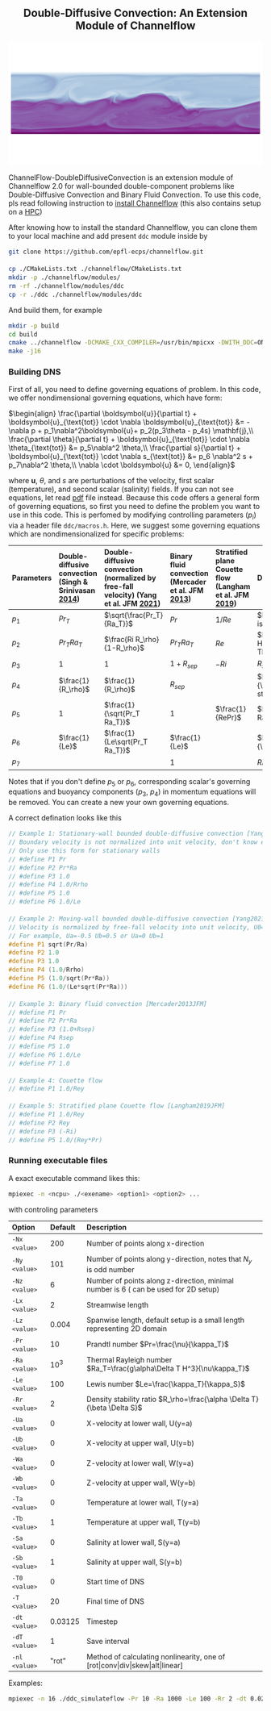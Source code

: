 <h2 style="text-align:center;">Double-Diffusive Convection: An Extension Module of Channelflow</h2>

<!-- <div style="text-align: center">
    <figure>
        <img src="images/stratified_density.png" alt="Salinity" width="100%" align="left">
    </figure>
</div> -->

![Stratified density of sheared double-diffusive convection](images/stratified_density.png)

<!-- <div style="text-align: center">
    <figure>
        <img src="images/finger2d_resized.gif" alt="Salinity behavior in 2D fingering mode" width="50%" align="center"/>
        <figcaption>Salinity behavior of 2D finger regime</figcaption>
    </figure>
</div>


<div style="text-align: center">
    <figure>
        <img src="images/s_yang2021jfm_case3_2d_noslip.gif" alt="Salinity" width="50%" align="left">
        <img src="images/t_yang2021jfm_case3_2d_noslip.gif" alt="Temperature" width="50%" align="right">
        <figcaption>Salinity and temperature behaviors of 2D diffusive regime in Couette flow configuration.</figcaption>
    </figure>
</div> -->


ChannelFlow-DoubleDiffusiveConvection is an extension module of Channelflow 2.0 for wall-bounded double-component problems like Double-Diffusive Convection and Binary Fluid Convection. To use this code, pls read following instruction to [install Channelflow](docs/INSTALL.md) (this also contains setup on a [HPC](docs/HPCsetup.md))

After knowing how to install the standard Channelflow, you can clone them to your local machine and add present `ddc` module inside by
```bash
git clone https://github.com/epfl-ecps/channelflow.git

cp ./CMakeLists.txt ./channelflow/CMakeLists.txt
mkdir -p ./channelflow/modules/
rm -rf ./channelflow/modules/ddc
cp -r ./ddc ./channelflow/modules/ddc
``` 
And build them, for example
```bash
mkdir -p build
cd build
cmake ../channelflow -DCMAKE_CXX_COMPILER=/usr/bin/mpicxx -DWITH_DDC=ON -DWITH_NSOLVER=ON -DCMAKE_BUILD_TYPE=release -DCMAKE_INSTALL_PREFIX=/user/local/ -DCMAKE_CXX_FLAGS_RELEASE:STRING=" -fPIC -lfftw3 -lm -Wno-unused-variable " -DWITH_SHARED=OFF -DWITH_HDF5CXX=OFF
make -j16
```

### Building DNS
First of all, you need to define governing equations of problem. In this code, we offer nondimensional governing equations, which have form:

$`\begin{align}
    \frac{\partial \boldsymbol{u}}{\partial t} + \boldsymbol{u}_{\text{tot}} \cdot \nabla \boldsymbol{u}_{\text{tot}} &= -\nabla p + p_1\nabla^2\boldsymbol{u}+ p_2(p_3\theta - p_4s) \mathbf{j},\\
    \frac{\partial \theta}{\partial t} + \boldsymbol{u}_{\text{tot}} \cdot \nabla \theta_{\text{tot}} &= p_5\nabla^2 \theta,\\
    \frac{\partial s}{\partial t} + \boldsymbol{u}_{\text{tot}} \cdot \nabla s_{\text{tot}} &= p_6 \nabla^2 s + p_7\nabla^2 \theta,\\
    \nabla \cdot \boldsymbol{u} &= 0,
\end{align}`$

where $\boldsymbol{u}$, $\theta$, and $s$ are perturbations of the velocity, first scalar (temperature), and second scalar (salinity) fields. If you can not see equations, let read [pdf](docs/README.pdf) file instead. Because this code offers a general form of governing equations, so first you need to define the problem you want to use in this code. This is perfomed by modifying controlling parameters ($p_i$) via a header file `ddc/macros.h`. Here, we suggest some governing equations which are nondimensionalized for specific problems: 

<!-- The third field $s$ may be the salinity in double-diffusive convection (Radko [2013](https://doi.org/10.1017/CBO9781139034173)) or the convective mass flux in binary fluid convection (Mercader [2013](https://doi.org/10.1017/jfm.2013.77)). The subscript `tot` indicates the total value of fields, which is defined as sum of base flow and fluctuation of each field. Also, another suggestion of governing equations is introduced for DDC in channel flow (Yang [2021](https://doi.org/10.1017/jfm.2021.1091)) with wall's boundary velocity normalized into unit velocity, $U_0=1$. Because this code offers two options DDC and BFC, so first you need to define the problem you want to use in this code. This is perfomed by modifying controlling parameters ($p_i$) via a header file `ddc/macros.h`. -->


| Parameters | Double-diffusive convection (Singh & Srinivasan [2014](https://doi.org/10.1063/1.4882264)) | Double-diffusive convection (normalized by free-fall velocity) (Yang et al. JFM [2021](https://doi.org/10.1017/jfm.2021.1091)) | Binary fluid convection (Mercader et al. JFM [2013](https://doi.org/10.1017/jfm.2013.77)) | Stratified plane Couette flow (Langham et al. JFM [2019](https://doi.org/10.1017/jfm.2019.811)) | Description                                                       |
|:------------------------|:--------|:----------|:----------|:----------|:------------------------------------------------------------------|
| $p_1$ | $Pr_T$  | $\sqrt{\frac{Pr_T}{Ra_T}}$ | $Pr$ | $1/Re$ | $Pr_T=\frac{\nu}{\kappa_T}$ is Prandtl number |
| $p_2$ | $Pr_T Ra_T$  | $\frac{Ri R_\rho}{1-R_\rho}$ | $Pr_T Ra_T$ | $Re$ | $Ra_T=\frac{g\alpha \Delta_T H^3}{\nu\kappa_T}$ is Thermal Rayleigh number |
| $p_3$ | $1$  | $1$ | $1+R_{sep}$ | $-Ri$ | $R_{sep}$ is Separation ratio  |
| $p_4$ | $\frac{1}{R_\rho}$ | $\frac{1}{R_\rho}$ | $R_{sep}$ |  | $R_\rho=\frac{\alpha\Delta_T}{\beta\Delta_S}$ is Density stability ratio  |
| $p_5$ | $1$  | $\frac{1}{\sqrt{Pr_T Ra_T}}$ | $1$ | $\frac{1}{RePr}$ | $Re=\frac{Uh}{\nu}$ is Raynolds number |
| $p_6$ | $\frac{1}{Le}$  | $\frac{1}{Le\sqrt{Pr_T Ra_T}}$ | $\frac{1}{Le}$ | | $Le=\frac{\kappa_T}{\kappa_S}$ is Lewis number |
| $p_7$ |   |    | $1$  | | $Ri$ is Richardson number |

Notes that if you don't define $p_5$ or $p_6$, corresponding scalar's governing equations and buoyancy components ($p_3$, $p_4$) in momentum equations will be removed. You can create a new your own governing equations.

A correct defination looks like this
```cpp
// Example 1: Stationary-wall bounded double-diffusive convection [Yang2016PNAS]
// Boundary velocity is not normalized into unit velocity, don't know exact U0
// Only use this form for stationary walls
// #define P1 Pr 
// #define P2 Pr*Ra
// #define P3 1.0
// #define P4 1.0/Rrho
// #define P5 1.0
// #define P6 1.0/Le

// Example 2: Moving-wall bounded double-diffusive convection [Yang2021JFM]
// Velocity is normalized by free-fall velocity into unit velocity, U0=1.0
// For example, Ua=-0.5 Ub=0.5 or Ua=0 Ub=1
#define P1 sqrt(Pr/Ra) 
#define P2 1.0
#define P3 1.0
#define P4 (1.0/Rrho)
#define P5 (1.0/sqrt(Pr*Ra))
#define P6 (1.0/(Le*sqrt(Pr*Ra)))

// Example 3: Binary fluid convection [Mercader2013JFM]
// #define P1 Pr 
// #define P2 Pr*Ra
// #define P3 (1.0+Rsep)
// #define P4 Rsep
// #define P5 1.0
// #define P6 1.0/Le
// #define P7 1.0

// Example 4: Couette flow 
// #define P1 1.0/Rey

// Example 5: Stratified plane Couette flow [Langham2019JFM]
// #define P1 1.0/Rey
// #define P2 Rey
// #define P3 (-Ri)
// #define P5 1.0/(Rey*Pr)
```


### Running executable files
A exact executable command likes this:
```bash
mpiexec -n <ncpu> ./<exename> <option1> <option2> ...
```
with controling parameters

|Option  | Default   | Description |
|:------------------------|:----------|:------------------------------------------------------------------|
|`-Nx <value>`| $200$| Number of points along x-direction |
|`-Ny <value>`| $101$ | Number of points along y-direction, notes that $N_y$ is odd number |
|`-Nz <value>`| $6$ | Number of points along z-direction, minimal number is 6 ( can be used for 2D setup) |
|`-Lx <value>`| $2$| Streamwise length |
|`-Lz <value>`| $0.004$ | Spanwise length, default setup is a small length representing 2D domain |
|`-Pr <value>` | $10$ | Prandtl number $Pr=\frac{\nu}{\kappa_T}$|
|`-Ra <value>`| $10^3$ | Thermal Rayleigh number $Ra_T=\frac{g\alpha\Delta T H^3}{\nu\kappa_T}$|
|`-Le <value>`| $100$ | Lewis number $Le=\frac{\kappa_T}{\kappa_S}$ |
|`-Rr <value>`| $2$ | Density stability ratio $R_\rho=\frac{\alpha \Delta T}{\beta \Delta S}$ |
|`-Ua <value>`| $0$ | X-velocity at lower wall, U(y=a) |
|`-Ub <value>`| $0$ | X-velocity at upper wall, U(y=b) |
|`-Wa <value>`| $0$ | Z-velocity at lower wall, W(y=a) |
|`-Wb <value>`| $0$ | Z-velocity at upper wall, W(y=b) |
|`-Ta <value>`| $0$ | Temperature at lower wall, T(y=a) |
|`-Tb <value>`| $1$ | Temperature at upper wall, T(y=b) |
|`-Sa <value>`| $0$ | Salinity at lower wall, S(y=a) |
|`-Sb <value>`| $1$ | Salinity at upper wall, S(y=b) |
|`-T0 <value>`| $0$ | Start time of DNS |
|`-T <value>`| $20$ | Final time of DNS |
|`-dt <value>`| $0.03125$ | Timestep |
|`-dT <value>`| $1$ | Save interval |
|`-nl <value>`| "rot" | Method of calculating  nonlinearity, one of [rot\|conv\|div\|skew\|alt\|linear] |


Examples:
```bash
mpiexec -n 16 ./ddc_simulateflow -Pr 10 -Ra 1000 -Le 100 -Rr 2 -dt 0.02 -dT 1 -T 100 -Nx 200 -Ny 81 -Nz 10 -Lx 2 -Lz 0.02 -nl "conv"
```